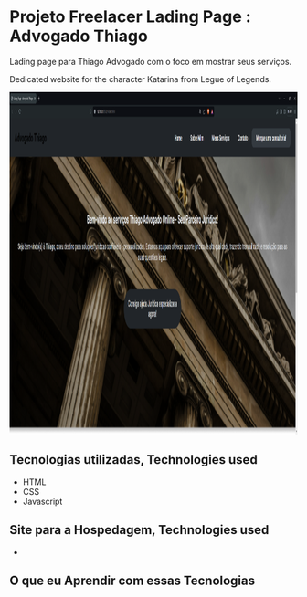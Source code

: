 # Projeto Freelacer Lading Page : Advogado Thiago


Lading page para Thiago Advogado com o foco em mostrar seus serviços. 


Dedicated website for the character Katarina from Legue of Legends.



<img src="./src/images/lading-page-advogado-thiago-background.png" alt="Lading page Gif" height="600px" width="800px"> 


## Tecnologias utilizadas, Technologies used

- HTML
- CSS
- Javascript

## Site para a Hospedagem, Technologies used
-

## O que eu Aprendir com essas Tecnologias
